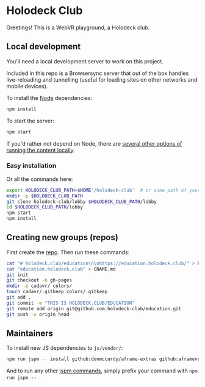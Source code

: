 # Holodeck Club

Greetings! This is a WebVR playground, a Holodeck club.


## Local development

You'll need a local development server to work on this project.

Included in this repo is a Browsersync server that out of the box handles live-reloading and tunnelling (useful for loading sites on other networks and mobile devices).

To install the [Node](https://nodejs.org/en/download/) dependencies:

```bash
npm install
```

To start the server:

```bash
npm start
```

If you'd rather not depend on Node, there are [several other options of running the content locally](https://github.com/mrdoob/three.js/wiki/How-to-run-things-locally).


### Easy installation

Or all the commands here:

```bash
export HOLODECK_CLUB_PATH=$HOME'/holodeck-club'  # or some path of your choosing
mkdir -p $HOLODECK_CLUB_PATH
git clone holodeck-club/lobby $HOLODECK_CLUB_PATH/lobby
cd $HOLODECK_CLUB_PATH/lobby
npm start
npm install
```

## Creating new groups (repos)

First create the [repo](https://github.com/organizations/holodeck-club/repositories/new). Then run these commands:

```bash
cat "# holodeck.club/education\n\nhttps://education.holodeck.club/" > README.md
cat "education.holodeck.club" > CNAME.md
git init
git checkout -b gh-pages
mkdir -p cadavr/ colors/
touch cadavr/.gitkeep colors/.gitkeep
git add .
git commit -m "THIS IS HOLODECK.CLUB/EDUCATION"
git remote add origin git@github.com:holodeck-club/education.git
git push -u origin head
```

## Maintainers

To install new JS dependencies to `js/vendor/`:

```bash
npm run jspm -- install github:donmccurdy/aframe-extras github:aframevr/aframe@master github:gasolin/aframe-href-component
```

And to run any other [jspm commands](https://github.com/jspm/jspm-cli#documentation), simply prefix your command with `npm run jspm -- `.
